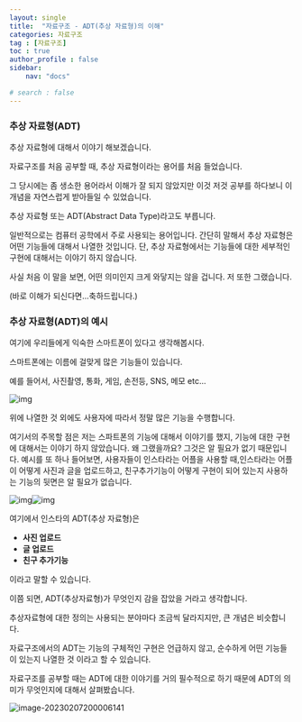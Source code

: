 ```yaml
---
layout: single
title:  "자료구조 - ADT(추상 자료형)의 이해"
categories: 자료구조
tag : [자료구조]
toc : true
author_profile : false
sidebar:
    nav: "docs"

# search : false
---
```














### 추상 자료형(ADT)

 

추상 자료형에 대해서 이야기 해보겠습니다.

자료구조를 처음 공부할 때, 추상 자료형이라는 용어를 처음 들었습니다.

그 당시에는 좀 생소한 용어라서 이해가 잘 되지 않았지만 이것 저것 공부를 하다보니 이 개념을 자연스럽게 받아들일 수 있었습니다.

 

추상 자료형 또는 ADT(Abstract Data Type)라고도 부릅니다.

일반적으로는 컴퓨터 공학에서 주로 사용되는 용어입니다. 간단히 말해서 추상 자료형은 어떤 기능들에 대해서 나열한 것입니다. 단, 추상 자료형에서는 기능들에 대한 세부적인 구현에 대해서는 이야기 하지 않습니다.

 

사실 처음 이 말을 보면, 어떤 의미인지 크게 와닿지는 않을 겁니다. 저 또한 그랬습니다.

(바로 이해가 되신다면...축하드립니다.)

 



### 추상 자료형(ADT)의 예시

 

여기에 우리들에게 익숙한 스마트폰이 있다고 생각해봅시다.

스마트폰에는 이름에 걸맞게 많은 기능들이 있습니다.

예를 들어서, 사진촬영, 통화, 게임, 손전등, SNS, 메모 etc...

 



![img](https://blog.kakaocdn.net/dn/0SfIE/btq3WmySxyk/oj1a0wzSkTDVPrnEZ10PP0/img.jpg)





 

위에 나열한 것 외에도 사용자에 따라서 정말 많은 기능을 수행합니다.

여기서의 주목할 점은 저는 스파트폰의 기능에 대해서 이야기를 했지, 기능에 대한 구현에 대해서는 이야기 하지 않았습니다. 왜 그랬을까요? 그것은 알 필요가 없기 때문입니다. 예시를 또 하나 들어보면, 사용자들이 인스타라는 어플을 사용할 때,인스타라는 어플이 어떻게 사진과 글을 업로드하고, 친구추가기능이 어떻게 구현이 되어 있는지 사용하는 기능의 뒷면은 알 필요가 없습니다. 

 



![img](https://blog.kakaocdn.net/dn/b4bl0k/btq3Us7IhnA/DwXjCEOP36BQNf54wjBvNk/img.jpg)![img](https://blog.kakaocdn.net/dn/nO2YU/btq3Us7IhHW/X2K876DbJxvM1ZhjDhUab0/img.jpg)



 

여기에서 인스타의 ADT(추상 자료형)은

- **사진 업로드**
- **글 업로드**
- **친구 추가기능**

이라고 말할 수 있습니다.

 

이쯤 되면, ADT(추상자료형)가 무엇인지 감을 잡았을 거라고 생각합니다.

추상자료형에 대한 정의는 사용되는 분야마다 조금씩 달라지지만, 큰 개념은 비슷합니다.

자료구조에서의 ADT는 기능의 구체적인 구현은 언급하지 않고, 순수하게 어떤 기능들이 있는지 나열한 것 이라고 할 수 있습니다.

 

자료구조를 공부할 때는 ADT에 대한 이야기를 거의 필수적으로 하기 때문에 ADT의 의미가 무엇인지에 대해서 살펴봤습니다.





![image-20230207200006141](D:\MyBlog\namchanwoo.github.io\images\2023-02-07-ADT\image-20230207200006141.png)

